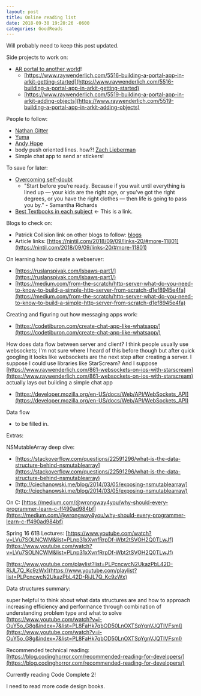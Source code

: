 ```yaml
---
layout: post
title: Online reading list
date: 2018-09-30 19:20:26 -0600
categories: GoodReads
---
```


Will probably need to keep this post updated.

Side projects to work on:
- [AR portal to another world](https://youtu.be/mvGOv9KEJWg)!
  - [https://www.raywenderlich.com/5516-building-a-portal-app-in-arkit-getting-started](https://www.raywenderlich.com/5516-building-a-portal-app-in-arkit-getting-started)
  - [https://www.raywenderlich.com/5519-building-a-portal-app-in-arkit-adding-objects](https://www.raywenderlich.com/5519-building-a-portal-app-in-arkit-adding-objects)

People to follow:
  - [Nathan Gitter](https://twitter.com/nathangitter)
  - [Yuma](https://twitter.com/yumaSoerianto)
  - [Andy Hope](https://twitter.com/AndyyHope)
  - body push oriented lines. how?! [Zach Lieberman](https://twitter.com/zachlieberman/status/1044399106007871488)
- Simple chat app to send ar stickers!

To save for later:
- [Overcoming self-doubt](https://www.nytimes.com/2018/09/30/us/samantha-bee-cecile-richards-self-doubt.html)
    - "Start before you’re ready. Because if you wait until everything is lined up — your kids are the right age, or you’ve got the right degrees, or you have the right clothes — then life is going to pass you by." - Samantha Richards
- [Best Textbooks in each subject](https://news.ycombinator.com/item?id=18104814) <- This is a link.


Blogs to check on:
- Patrick Collision link on other blogs to follow: [blogs](https://patrickcollison.com/people)
- Article links: [https://nintil.com/2018/09/09/links-20/#more-11801](https://nintil.com/2018/09/09/links-20/#more-11801)

On learning how to create a webserver:
- [https://ruslanspivak.com/lsbaws-part1/](https://ruslanspivak.com/lsbaws-part1/)
- [https://medium.com/from-the-scratch/http-server-what-do-you-need-to-know-to-build-a-simple-http-server-from-scratch-d1ef8945e4fa](https://medium.com/from-the-scratch/http-server-what-do-you-need-to-know-to-build-a-simple-http-server-from-scratch-d1ef8945e4fa)

Creating and figuring out how messaging apps work:
- [https://codetiburon.com/create-chat-app-like-whatsapp/](https://codetiburon.com/create-chat-app-like-whatsapp/)


How does data flow between server and client?
I think people usually use websockets; I'm not sure where I heard of this before though but after quick googling it looks like websockets are the next step after creating a server. I suppose I could use libraries like StarScream? And I suppose [https://www.raywenderlich.com/861-websockets-on-ios-with-starscream](https://www.raywenderlich.com/861-websockets-on-ios-with-starscream) actually lays out building a simple chat app

- [https://developer.mozilla.org/en-US/docs/Web/API/WebSockets_API](https://developer.mozilla.org/en-US/docs/Web/API/WebSockets_API)

Data flow
* to be filled in.

Extras:

NSMutableArray deep dive:
- [https://stackoverflow.com/questions/22591296/what-is-the-data-structure-behind-nsmutablearray](https://stackoverflow.com/questions/22591296/what-is-the-data-structure-behind-nsmutablearray)
- [http://ciechanowski.me/blog/2014/03/05/exposing-nsmutablearray/](http://ciechanowski.me/blog/2014/03/05/exposing-nsmutablearray/)

On C:
[https://medium.com/@wrongway4you/why-should-every-programmer-learn-c-ff490ad984bf](https://medium.com/@wrongway4you/why-should-every-programmer-learn-c-ff490ad984bf)

Spring 16 61B Lectures:
[https://www.youtube.com/watch?v=LVu7SOLNCWM&list=PLnp31xXvnfRrpDf-Wbt2tSVOH2Q0TLwJf](https://www.youtube.com/watch?v=LVu7SOLNCWM&list=PLnp31xXvnfRrpDf-Wbt2tSVOH2Q0TLwJf)

[https://www.youtube.com/playlist?list=PLPcncwcN2UkazPbL42D-RiJL7Q_Kc9zWx](https://www.youtube.com/playlist?list=PLPcncwcN2UkazPbL42D-RiJL7Q_Kc9zWx)

Data structures summary:

super helpful to think about what data structures are and how to approach increasing efficiency and performance through combination of understanding problem type and what to solve
[https://www.youtube.com/watch?v=i-OuY5o_G8g&index=7&list=PL8FaHk7qbOD50LnOXTSpYgnVJQTIVFsmI](https://www.youtube.com/watch?v=i-OuY5o_G8g&index=7&list=PL8FaHk7qbOD50LnOXTSpYgnVJQTIVFsmI)


Recommended technical reading:
[https://blog.codinghorror.com/recommended-reading-for-developers/](https://blog.codinghorror.com/recommended-reading-for-developers/)

Currently reading Code Complete 2!

I need to read more code design books.
